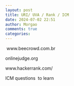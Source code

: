 ```yaml
---
layout: post
title: URI/ UVA / Rank / ICM
date: 2024-07-02 22:51
author: Morgao
comments: true
categories: 
---
```

<p>&nbsp;www.beecrowd.com.br</p><p>onlinejudge.org</p><p>www.hackerrank.com/</p><p>ICM questions&nbsp; to learn</p>
